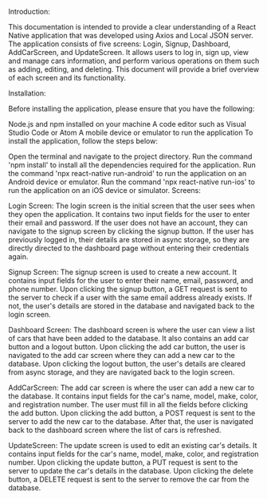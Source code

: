 Introduction:

This documentation is intended to provide a clear understanding of a React Native application that was developed using Axios and Local JSON server. The application consists of five screens: Login, Signup, Dashboard, AddCarScreen, and UpdateScreen. It allows users to log in, sign up, view and manage cars information, and perform various operations on them such as adding, editing, and deleting. This document will provide a brief overview of each screen and its functionality.

Installation:

Before installing the application, please ensure that you have the following:

Node.js and npm installed on your machine
A code editor such as Visual Studio Code or Atom
A mobile device or emulator to run the application
To install the application, follow the steps below:

Open the terminal and navigate to the project directory.
Run the command 'npm install' to install all the dependencies required for the application.
Run the command 'npx react-native run-android' to run the application on an Android device or emulator.
Run the command 'npx react-native run-ios' to run the application on an iOS device or simulator.
Screens:

Login Screen:
The login screen is the initial screen that the user sees when they open the application. It contains two input fields for the user to enter their email and password. If the user does not have an account, they can navigate to the signup screen by clicking the signup button. If the user has previously logged in, their details are stored in async storage, so they are directly directed to the dashboard page without entering their credentials again.

Signup Screen:
The signup screen is used to create a new account. It contains input fields for the user to enter their name, email, password, and phone number. Upon clicking the signup button, a GET request is sent to the server to check if a user with the same email address already exists. If not, the user's details are stored in the database and navigated back to the login screen.

Dashboard Screen:
The dashboard screen is where the user can view a list of cars that have been added to the database. It also contains an add car button and a logout button. Upon clicking the add car button, the user is navigated to the add car screen where they can add a new car to the database. Upon clicking the logout button, the user's details are cleared from async storage, and they are navigated back to the login screen.

AddCarScreen:
The add car screen is where the user can add a new car to the database. It contains input fields for the car's name, model, make, color, and registration number. The user must fill in all the fields before clicking the add button. Upon clicking the add button, a POST request is sent to the server to add the new car to the database. After that, the user is navigated back to the dashboard screen where the list of cars is refreshed.

UpdateScreen:
The update screen is used to edit an existing car's details. It contains input fields for the car's name, model, make, color, and registration number. Upon clicking the update button, a PUT request is sent to the server to update the car's details in the database. Upon clicking the delete button, a DELETE request is sent to the server to remove the car from the database.